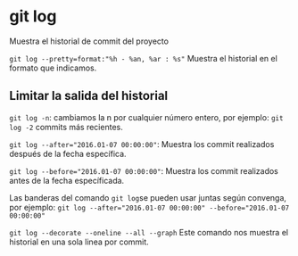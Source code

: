 # git log
Muestra el historial de commit del proyecto

`git log --pretty=format:"%h - %an, %ar : %s"`
Muestra el historial en el formato que indicamos.

## Limitar la salida del historial
`git log -n`: cambiamos la n por cualquier número entero, por ejemplo: `git log -2` commits más recientes.

`git log --after="2016.01-07 00:00:00"`: Muestra los commit realizados después de la fecha específica.

`git log --before="2016.01-07 00:00:00"`: Muestra los commit realizados antes de la fecha específicada.

Las banderas del comando `git log`se pueden usar juntas según convenga, por ejemplo: `git log --after="2016.01-07 00:00:00" --before="2016.01-07 00:00:00"`

`git log --decorate --oneline --all --graph`
Este comando nos muestra el historial en una sola linea por commit.
